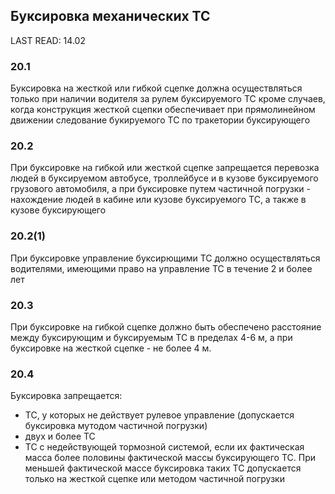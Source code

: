 ## Буксировка механических ТС
LAST READ: 14.02

### 20.1
Буксировка на жесткой или гибкой сцепке должна осуществляться только при наличии
водителя за рулем буксируемого ТС кроме случаев, когда конструкция жесткой сцепки
обеспечивает при прямолинейном движении следование букируемого ТС по тракетории
буксирующего

### 20.2
При буксировке на гибкой или жесткой сцепке запрещается перевозка людей в буксируемом
автобусе, троллейбусе и в кузове буксируемого грузового автомобиля, а при буксировке
путем частичной погрузки - нахождение людей в кабине или кузове буксируемого ТС, а
также в кузове буксирующего

### 20.2(1)
При буксировке управление буксирющими ТС должно осуществляться водителями,
имеющими право на управление ТС в течение 2 и более лет

### 20.3
При буксировке на гибкой сцепке должно быть обеспечено расстояние между буксирующим
и буксируемым ТС в пределах 4-6 м, а при буксировке на жесткой сцепке - не более 4 м.

### 20.4
Буксировка запрещается:
- ТС, у которых не действует рулевое управление (допускается буксировка мутодом частичной погрузки)
- двух и более ТС
- ТС с недействующей тормозной системой, если их фактическая масса более половины фактической массы
  буксирующего ТС. При меньшей фактической массе буксировка таких ТС допускается только на жесткой
  сцепке или методом частичной погрузки
